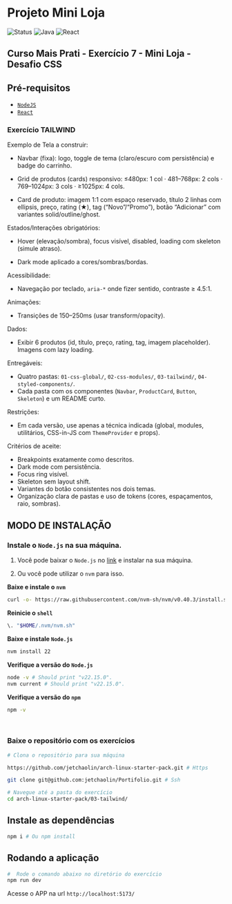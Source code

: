 # Projeto Mini Loja

<div align="left">
  <img src="https://img.shields.io/badge/Status-Em_Desenvolvimento-orange" alt="Status">
  <img src="https://img.shields.io/badge/NodeJS-v20.19.4-yellow" alt="Java">
  <img src="https://img.shields.io/badge/React-v19.1.1-blue" alt="React">
</div>

## **Curso Mais Prati - Exercício 7 - Mini Loja - Desafio CSS**

## **Pré-requisitos**

- [`NodeJS`](#modo-de-instalação)
- [`React`](#instale-as-dependências)

### Exercício TAILWIND

Exemplo de Tela a construir:

- Navbar (fixa): logo, toggle de tema (claro/escuro com persistência) e badge do carrinho.

- Grid de produtos (cards) responsivo: ≤480px: 1 col · 481–768px: 2 cols · 769–1024px: 3 cols · ≥1025px: 4 cols.

- Card de produto: imagem 1:1 com espaço reservado, título 2 linhas com ellipsis, preço, rating (★), tag (“Novo”/“Promo”), botão “Adicionar” com variantes solid/outline/ghost.

Estados/Interações obrigatórios:

- Hover (elevação/sombra), focus visível, disabled, loading com skeleton (simule atraso).

- Dark mode aplicado a cores/sombras/bordas.

Acessibilidade:

- Navegação por teclado, `aria-*` onde fizer sentido, contraste ≥ 4.5:1.

Animações:

- Transições de 150–250ms (usar transform/opacity).

Dados:

- Exibir 6 produtos (id, título, preço, rating, tag, imagem placeholder). Imagens com lazy loading.

Entregáveis:

- Quatro pastas: `01-css-global/`, `02-css-modules/`, `03-tailwind/`, `04-styled-components/`.
- Cada pasta com os componentes (`Navbar`, `ProductCard`, `Button`, `Skeleton`) e um README curto.

Restrições:

- Em cada versão, use apenas a técnica indicada (global, modules, utilitários, CSS-in-JS com `ThemeProvider` e props).

Critérios de aceite:

- Breakpoints exatamente como descritos.
- Dark mode com persistência.
- Focus ring visível.
- Skeleton sem layout shift.
- Variantes do botão consistentes nos dois temas.
- Organização clara de pastas e uso de tokens (cores, espaçamentos, raio, sombras).

## **MODO DE INSTALAÇÃO**

### Instale o `Node.js` na sua máquina.

 1. Você pode baixar o `Node.js` no [link](https://nodejs.org/en/download/) e instalar na sua máquina.

 2. Ou você pode utilizar o `nvm` para isso.

**Baixe e instale o `nvm`**

```sh
curl -o- https://raw.githubusercontent.com/nvm-sh/nvm/v0.40.3/install.sh | bash
```

**Reinicie o `shell`**

```sh
\. "$HOME/.nvm/nvm.sh"
```

**Baixe e instale `Node.js`**

```sh
nvm install 22
```

**Verifique a versão do `Node.js`**

```sh
node -v # Should print "v22.15.0".
nvm current # Should print "v22.15.0".
```

**Verifique a versão do `npm`**

```sh
npm -v
```

<br />

### **Baixe o repositório com os exercícios**

```sh
# Clona o repositório para sua máquina

https://github.com/jetchaolin/arch-linux-starter-pack.git # Https

git clone git@github.com:jetchaolin/Portifolio.git # Ssh

# Navegue até a pasta do exercício
cd arch-linux-starter-pack/03-tailwind/
```

## **Instale as dependências**

```sh
npm i # Ou npm install
```

## Rodando a aplicação


```sh
#  Rode o comando abaixo no diretório do exercício
npm run dev
```
Acesse o APP na url `http://localhost:5173/`
